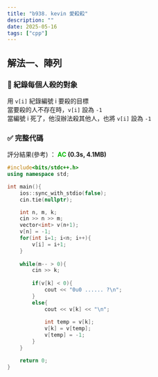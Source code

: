 ```yaml
---
title: "b938. kevin 愛殺殺"
description: ""
date: 2025-05-16
tags: ["cpp"]
---
```


## 解法一、陣列

### 🔹 紀錄每個人殺的對象

用 `v[i]` 紀錄編號 i 要殺的目標<br>
當要殺的人不存在時，`v[i]` 設為 `-1`<br>
當編號 i 死了，他沒辦法殺其他人，也將 `v[i]` 設為 `-1`

### ✅ 完整代碼

評分結果(參考) ： **<font color="#00bb00">AC</font> (0.3s, 4.1MB)**

```cpp
#include<bits/stdc++.h>
using namespace std;

int main(){
    ios::sync_with_stdio(false);
    cin.tie(nullptr);

    int n, m, k;
    cin >> n >> m;
    vector<int> v(n+1);
    v[n] = -1;
    for(int i=1; i<n; i++){
        v[i] = i+1;
    }
    
    while(m-- > 0){
        cin >> k;
        
        if(v[k] < 0){
            cout << "0u0 ...... ?\n";
        }
        else{
            cout << v[k] << "\n";
            
            int temp = v[k];
            v[k] = v[temp];
            v[temp] = -1;
        }
    }

    return 0;
}
```